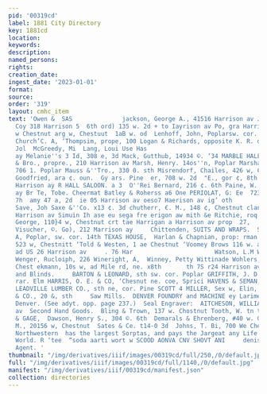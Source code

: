```yaml
---
pid: '00319cd'
label: 1881 City Directory
key: 1881cd
location: 
keywords: 
description: 
named_persons: 
rights: 
creation_date: 
ingest_date: '2023-01-01'
format: 
source: 
order: '319'
layout: cmhc_item
text: 'Owen &  SAS              jackson, George A., 41516 Harrison av Jonowitz, G.
  Coy 318 Harrison 5  6th ord) 135 w. 2d + to Iayrison av Po, gra Harrison av                             E222
  w Chestnut arg w, Chestuut  1aB w. od  Lenhoff, John, Poplarsw. cor. rath  Gitte
  Church’C. A, ‘Thompsim, prope, 100 Logan & Richards, opposite K. R. depot McUreedy,
  Jol  McGreedy, Mi  Lang, Loui Use Has                                  813 Harrison
  ay Melanie''s 3 Id, 308 e, 3d Mack, Gutthub, 14934 ©. ‘34 MARBLE HALL,  A. Allen
  & Bro., propre., 210 Harrison av Marsh, Henry. 14os''n, Poplar Marshall, W.ib,,
  706 1. Poplar Mauss &''Tro., 330 0. sth Misrendorf, Chailes, 426 w, Chestnnt Miller,
  Goodfried, ara ¢. oun.  Gy ars. Pine  er, 708 w. 2d  "E., gor ¢, 8th                         103,
  Harrison ay R HALL SALOON. a 3  O''Rei Bernard, 216 ¢. 6th Paine, W. 1s.) 202 Harrison
  ay Br Te, Tobe. Cheermat Batley & Roherss a6 One PERIOLAT, G: Ee  723 w, Chestnut  th  feade.
  7h  amy 47 a, 2d  ie 05 Harrison av oeso7 Haerison av ig’ oth                  Bee
  Save, Joh Saxe &''Co. x13 ¢. 3d chutherr, €. M., 148 ¢, Chestnut clanka, ohn, olf
  Harrison av Simuin Ih ase eu sega fre erigon aw mith &e Ritchie, roq Harrison aw
  George, 110}4 w, Chestnut crt tae Harrigan a Harrison av prop  27,                          B41  S
  Visucher, ©. Go), 212 Marrison ay     Chittenden, SUITS AND WRAPS.  SEC           Stephan,
  A, Poplar, sw. cor. 14th TEXAS HOUSE,  Harlan & Chapnian, prop: rman w Schmidt,
  523 w, Chestnitt ‘Told & Westen, 1 ae Chestnut ‘Voomey Brows 116 w. ad  y tog wr
  ad US 26 Harrison av     . 76 Har                       Watson, L.M Webb, Harr 5
  Wenger, Rucloiph, 226 Wineright, A,  Winney, Petty Wittinade Wohlers, Wolk & & Wright,                     gw,
  Chest ekmann, 10s w, ad Mile rd, ne. x8th       th 7S r24 Harrison av  Sash, Doors
  and Blinds.     BARTON & LEONARD, sth sw. cor. Poplar GRIFFITH, J. D. ray, 139 ane
  rar. Elm HARRIS, O. E. & CO, ‘Chesnut ne. coe, Sprici HAVENS & SEMAN, x14 ¢, 6th
  LEADVILLE LUMBER CO., sth ne, cor. Pine SCOTT 4 MILLER, Sex w, Elin, TABOR, PIERCE
  & CO., 20 &, sth     Saw Mills.  DENVER FOUNDRY and MACHINE ey Larimer, cor. Sth,
  Denver. (See adyt. opp. page 237.)  Seal Engraver:  AITCHESON, WILLIAM, o8 Harrison
  av  Second Hand Goods.  Bling & Trown, 137 w. Chostnut Tooth, W. tn tobe, gth  BROWN
  & GAGE,  Dawson, Henry S., 304 ©. 6th  Demarals & Ehrenberg, #40 w. Chestnut Rornin,
  M., 20156 w, Chestnut  Sates & Ce. t14-0 3d  Johns, T. Bi, 700 We Chestnut                The
  Northwestern  has the largest Sorptas, and pays the Jargeat any Life Co. in the
  World. R ‘tee  “soda aarti wort w SCOOD AONVA CNV SHOVT ANI     denis of John Steel,
  Agent. '
thumbnail: "/img/derivatives/iiif/images/00319cd/full/250,/0/default.jpg"
full: "/img/derivatives/iiif/images/00319cd/full/1140,/0/default.jpg"
manifest: "/img/derivatives/iiif/00319cd/manifest.json"
collection: directories
---
```

